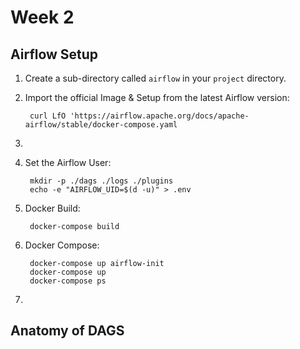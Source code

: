 # Week 2

## Airflow Setup
1. Create a sub-directory called ``airflow`` in your ``project`` directory.

2. Import the official Image & Setup from the latest Airflow version:
        
        curl LfO 'https://airflow.apache.org/docs/apache-airflow/stable/docker-compose.yaml

3. 

4. Set the Airflow User:

        mkdir -p ./dags ./logs ./plugins
        echo -e "AIRFLOW_UID=$(d -u)" > .env

5. Docker Build:

        docker-compose build

6. Docker Compose:

        docker-compose up airflow-init
        docker-compose up
        docker-compose ps

7. 


## Anatomy of DAGS